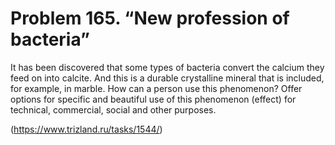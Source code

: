 # Problem 165. “New profession of bacteria”

It has been discovered that some types of bacteria convert the calcium they feed on into calcite. And this is a durable crystalline mineral that is included, for example, in marble. How can a person use this phenomenon? Offer options for specific and beautiful use of this phenomenon (effect) for technical, commercial, social and other purposes.

(https://www.trizland.ru/tasks/1544/)